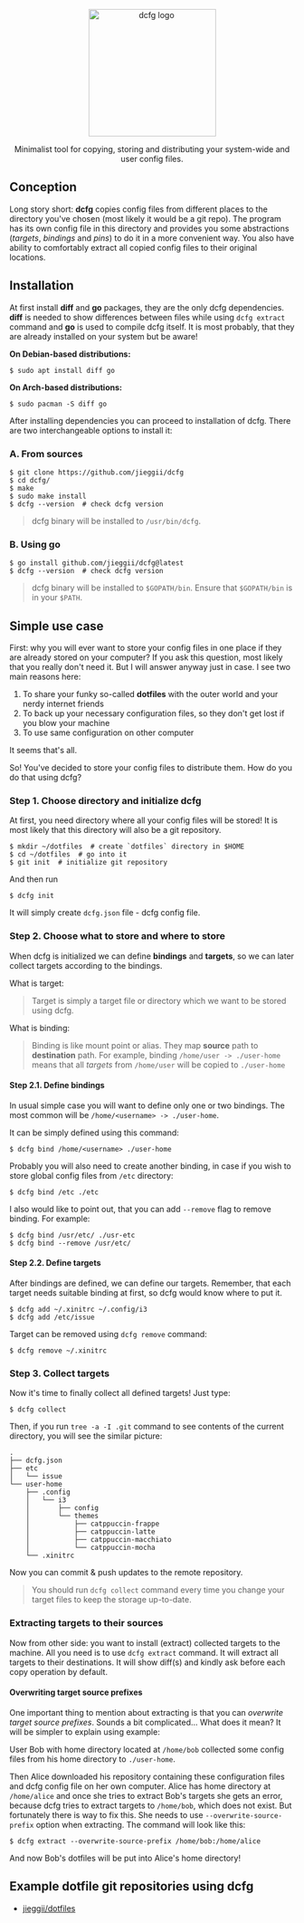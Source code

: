 <p align="center">
    <img alt="dcfg logo" src="https://imgur.com/pRCVSAo.jpg" height=225 />
</p>
<p align="center">
    Minimalist tool for copying, storing and distributing your system-wide and user config files.
</p>

## Conception
Long story short: **dcfg** copies config files from different places 
to the directory you've chosen (most likely it would be a git repo). 
The program has its own config file in this directory and provides you some abstractions
(_targets_, _bindings_ and _pins_) to do it in a more convenient way. 
You also have ability to comfortably extract all copied config files to their original locations.

## Installation
At first install **diff** and **go** packages, they are the only dcfg dependencies.
**diff** is needed to show differences between files while using `dcfg extract` command
and **go** is used to compile dcfg itself. It is most probably, that they are already
installed on your system but be aware!

**On Debian-based distributions:**
```shell
$ sudo apt install diff go
```

**On Arch-based distributions:**
```shell
$ sudo pacman -S diff go
```
After installing dependencies you can proceed to installation of dcfg.
There are two interchangeable options to install it:
### A. From sources
```shell
$ git clone https://github.com/jieggii/dcfg
$ cd dcfg/
$ make
$ sudo make install
$ dcfg --version  # check dcfg version
```
> dcfg binary will be installed to `/usr/bin/dcfg`.

### B. Using go
```shell
$ go install github.com/jieggii/dcfg@latest
$ dcfg --version  # check dcfg version
```
> dcfg binary will be installed to `$GOPATH/bin`. Ensure that `$GOPATH/bin` is in your `$PATH`.

## Simple use case
First: why you will ever want to store your config files in one place if they are already
stored on your computer? If you ask this question, most likely that you really don't need it.
But I will answer anyway just in case. I see two main reasons here:
1. To share your funky so-called **dotfiles** with the outer world and your nerdy internet friends
2. To back up your necessary configuration files, so they don't get lost if you blow your machine
3. To use same configuration on other computer

It seems that's all.

So! You've decided to store your config files to distribute them. 
How do you do that using dcfg?

### Step 1. Choose directory and initialize dcfg
At first, you need directory where all your config files will be stored!
It is most likely that this directory will also be a git repository.

```shell
$ mkdir ~/dotfiles  # create `dotfiles` directory in $HOME
$ cd ~/dotfiles  # go into it
$ git init  # initialize git repository
```
And then run
```shell
$ dcfg init
```
It will simply create `dcfg.json` file - dcfg config file.

### Step 2. Choose what to store and where to store
When dcfg is initialized we can define **bindings** and **targets**, so we can later
collect targets according to the bindings.

What is target:
> Target is simply a target file or directory which we want to be stored using dcfg. 

What is binding:
> Binding is like mount point or alias. 
> They map **source** path to **destination** path.
> For example, binding `/home/user -> ./user-home` means that all _targets_ 
> from `/home/user` will be copied to `./user-home`

#### Step 2.1. Define bindings
In usual simple case you will want to define only one or two bindings.
The most common will be `/home/<username> -> ./user-home`.

It can be simply defined using this command:
```shell
$ dcfg bind /home/<username> ./user-home
```

Probably you will also need to create another binding, in case if you wish to store
global config files from `/etc` directory:
```shell
$ dcfg bind /etc ./etc
```

I also would like to point out, that you can add `--remove` flag to remove binding. For example:
```shell
$ dcfg bind /usr/etc/ ./usr-etc
$ dcfg bind --remove /usr/etc/
```

#### Step 2.2. Define targets
After bindings are defined, we can define our targets. Remember, that each target needs
suitable binding at first, so dcfg would know where to put it.
```shell
$ dcfg add ~/.xinitrc ~/.config/i3
$ dcfg add /etc/issue
```

Target can be removed using `dcfg remove` command:
```shell
$ dcfg remove ~/.xinitrc
```

### Step 3. Collect targets
Now it's time to finally collect all defined targets! Just type:
```shell
$ dcfg collect
```

Then, if you run `tree -a -I .git` command to see contents of the current directory,
you will see the similar picture: 
```
.
├── dcfg.json
├── etc
│   └── issue
└── user-home
    ├── .config
    │   └── i3
    │       ├── config
    │       └── themes
    │           ├── catppuccin-frappe
    │           ├── catppuccin-latte
    │           ├── catppuccin-macchiato
    │           └── catppuccin-mocha
    └── .xinitrc
```
Now you can commit & push updates to the remote repository.

> You should run `dcfg collect` command every time you change your target files to
> keep the storage up-to-date.

### Extracting targets to their sources
Now from other side: you want to install (extract) collected targets to the machine.
All you need is to use `dcfg extract` command. It will extract all targets to their destinations.
It will show diff(s) and kindly ask before each copy operation by default.

#### Overwriting target source prefixes
One important thing to mention about extracting is that you can _overwrite target source prefixes_.
Sounds a bit complicated... What does it mean?
It will be simpler to explain using example:

User Bob with home directory located at `/home/bob` collected some config files from 
his home directory to `./user-home`.

Then Alice downloaded his repository containing these configuration files and dcfg config file
on her own computer.
Alice has home directory at `/home/alice` and once she tries to extract Bob's targets she gets
an error, because dcfg tries to extract targets to `/home/bob`, which does not exist.
But fortunately there is way to fix this. She needs to use `--overwrite-source-prefix` option when extracting.
The command will look like this:
```shell
$ dcfg extract --overwrite-source-prefix /home/bob:/home/alice
```
And now Bob's dotfiles will be put into Alice's home directory!

## Example dotfile git repositories using dcfg
* [jieggii/dotfiles](https://github.com/jieggii/dotfiles)
